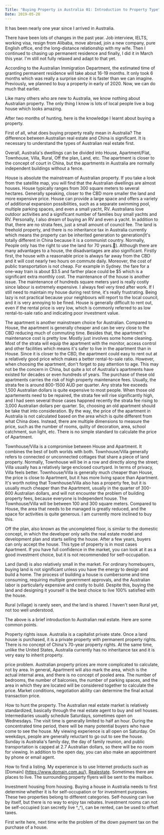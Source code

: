 ```yaml
---
Title: "Buying Property in Australia 01: Introduction to Property Type"
Date: 2019-05-28
---
```


It has been nearly one year since I arrived in Australia.

There have been lots of changes in the past year. Job interview, IELTS, working visa, resign from Alibaba, move abroad, join a new company, pure English office, end the long-distance relationship with my wife. Then I continued to chasing up permanent residence and finally, I did it in March this year. I'm still not fully relaxed and adapt to that yet.

According to the Australian Immigration Department, the estimated time of granting permanent residence will take about 16-19 months. It only took 6 months which was really a surprise since it is faster than we can imagine. Previously, we planned to buy a property in early of 2020. Now, we can do much that earlier.

Like many others who are new to Australia, we know nothing about Australian property. The only thing I know is lots of local people live a bug house which looks amazing.

After two months of hunting, here is the knowledge I learnt about buying a property.

First of all, what does buying property really mean in Australia? The difference between Australian real estate and China is significant. It is necessary to understand the types of Australian real estate first.

Overall, Australia's dwellings can be divided into House, Apartment/Flat, Townhouse, Villa, Rural, Off the plan, Land, etc. The apartment is closer to the concept of court in China, but the apartments in Australia are normally independent buildings without a fence.

House is absolute the mainstream of Australian property. If you take a look from the satellite map, you will find that the Australian dwellings are almost houses. House typically ranges from 300 square meters to several hectares. Generally speaking, closer to the CBD more smaller the land and more expensive price. House can provide a large space and offers a variety of additional expansion possibilities, such as a separate swimming pool, multiple parking spaces, and even a small yacht, RV. Australians love outdoor activities and a significant number of families buy small yachts and RV. Personally, I also dream of buying an RV and even a yacht. In addition to that, there are no strata fees, just a small amount of council fee. The land is freehold property, and there is no inheritance tax in Australia currently which means the property can be inherited generation to generation(It's totally different in China because it is a communist country. Normally, People only has the right to use the land for 70 years.🥺). Although there are many advantages to a house, the disadvantages are also significant. Firstly first, the house with a reasonable price is always far away from the CBD and it will cost nearly two hours on commute daily. Moreover, the cost of public transportation is not cheap. For example in Sydney. the fare for a one-way train is about $3.5 and farther place could be $5 which is a significant extra monthly cost. The maintenance of the house is another issue. The maintenance of hundreds square meters yard is really costly since labour is extremely expensive. I always feel very tired after work. If I still need to maintain my house during rest time, it's really frustrating. Being lazy is not practical because your neighbours will report to the local council, and it is very annoying to be fined. House is generally difficult to rent out, even if the rental price is very low, which is commonly referred to as low rental-to-sale ratio and indicating poor investment value.

The apartment is another mainstream choice for Australian. Compared to House, the apartment is generally cheaper and can be very close to the CBD reducing much of commuting time. Besides that, the apartment's maintenance cost is pretty low. Mostly just involves some home cleaning. Most of the strata will equip the apartment with the monitor, access control and other facilities which means it's safer to live in the apartment than in House. Since it is closer to the CBD, the apartment could easy to rent out at a relatively good price which makes a better rental-to-sale ratio. However, when choosing the apartment, don't forget to pay attention to age. This may not be the concern in China, but quite a lot of Australia's apartments have existed for decades or even hundreds of years. The purchase of these old apartments carries the risk of high property maintenance fees. Usually, the strata fee is around 800-1500 AUD per quarter. Any strata fee exceeds 1,500 Australian dollars is quite expensive to most people. When those old apartements need to be repaired, the strata fee will rise significantly high, and I had seen several those cases happned recently the strata fee rising to 3,000 Australian dollars per quarter. So, choosing an old apartment should be take that into consideration. By the way, the price of the apartment in Australia is not calculated based on the area which is quite different from what China does. Instead, there are multiple dimensions to measure the price, such as the number of rooms, qulity of decoration, area, school catchment, sun light, etc. There is no simple standard to calculate the price of Apartment.

Townhouse/Villa is a compromise between House and Apartment. It combines the best of both worlds with both. Townhouse/Villa generally refers to connected or unconnected cottages that share a piece of land property. Normally, Townhouse will be in a row and directly along the street; Villa usually has a relatively large enclosed courtyard. In terms of privacy, Villa feels better. Townhouse/Villa is generally much cheaper than House, the price is close to Apartment, but it has more living space than Apartment. It's worth noting that Townhouse/Villa also has a property fee, but it is usually much cheaper than the Apartment, usually in the quarter of 300-600 Australian dollars, and will not encounter the problem of building property fees, because everyone is Independent house. The Townhouse/Villa will be between 100 and 300 square meters. Compared to House, the area that needs to be managed is greatly reduced, and the space for activities is quite generous. I am currently more inclined to buy this.

Off the plan, also known as the uncompleted floor, is similar to the domestic concept, in which the developer only sells the real estate model and development plan and starts selling the house. After a few years, buyers can only accept the house. This type of property is in most cases Apartment. If you have full confidence in the market, you can look at it as a good investment choice, but it is not recommended for self-occupation.

Land (land) is also relatively small in the market. For ordinary homebuyers, buying land is not significant unless you have the energy to design and build a home. The process of building a house is cumbersome and time consuming, requiring multiple government approvals, and the Australian labor is particularly expensive and costly to build. Despite this, buying the land and designing it yourself is the best choice to live 100% satisfied with the house.

Rural (village) is rarely seen, and the land is shared. I haven't seen Rural yet, not too well understood.

The above is a brief introduction to Australian real estate. Here are some common points.

Property rights issue. Australia is a capitalist private state. Once a land house is purchased, it is a private property with permanent property rights. There is no concept of China's 70-year property rights. At the same time, unlike the United States, Australia currently has no inheritance tax and it is very easy to inherit property.

price problem. Australian property prices are more complicated to calculate, not by area. In general, Apartment will also mark the area, which is the actual internal area, and there is no concept of pooled area. The number of bedrooms, the number of balconies, the number of parking spaces, and the area in which they are located will be considered together to calculate the price. Market conditions, negotiation ability can determine the final actual transaction price.

How to hunt the property. The Australian real estate market is relatively standardized, basically through the real estate agent to buy and sell houses. Intermediaries usually schedule Saturdays, sometimes open on Wednesdays. The visit time is generally limited to half an hour. During the concentrated time period, there will be many potential buyers who have come to see the house. My viewing experience is all open on Saturday. On weekdays, people are generally reluctant to go out to see the house. Sunday is Australia's family day, the day of family reunion, and public transportation is capped at 2.7 Australian dollars, so there will be no room for viewing. In addition to the open day, you can also make an appointment by phone or email agent.

How to find a listing. My experience is to use Internet products such as [Domain] (https://www.domain.com.au/), [Realestate](https://www.realestate.com.au). Sometimes there are places to live. The surrounding property flyers will be sent to the mailbox.

Investment housing from housing. Buying a house in Australia needs to first determine whether it is for self-occupation or for investment purposes. These two properties belong to different categories. Self-housing can live by itself, but there is no way to enjoy tax rebates. Investment rooms can not be self-occupied (can secretly live ^_^), can be rented, can be used to offset taxes.

First write here, next time write the problem of the down payment tax on the purchase of a house.
